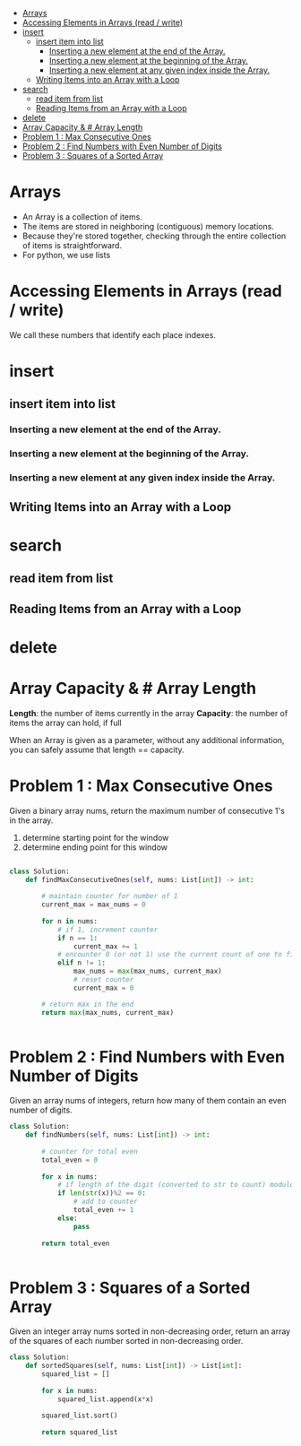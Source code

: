- [Arrays](#arrays)
- [Accessing Elements in Arrays (read / write)](#accessing-elements-in-arrays-read--write)
- [insert](#insert)
  - [insert item into list](#insert-item-into-list)
    - [Inserting a new element at the end of the Array.](#inserting-a-new-element-at-the-end-of-the-array)
    - [Inserting a new element at the beginning of the Array.](#inserting-a-new-element-at-the-beginning-of-the-array)
    - [Inserting a new element at any given index inside the Array.](#inserting-a-new-element-at-any-given-index-inside-the-array)
  - [Writing Items into an Array with a Loop](#writing-items-into-an-array-with-a-loop)
- [search](#search)
  - [read item from list](#read-item-from-list)
  - [Reading Items from an Array with a Loop](#reading-items-from-an-array-with-a-loop)
- [delete](#delete)
- [Array Capacity \& # Array Length](#array-capacity---array-length)
- [Problem 1 : Max Consecutive Ones](#problem-1--max-consecutive-ones)
- [Problem 2 : Find Numbers with Even Number of Digits](#problem-2--find-numbers-with-even-number-of-digits)
- [Problem 3 : Squares of a Sorted Array](#problem-3--squares-of-a-sorted-array)


# Arrays

- An Array is a collection of items. 
- The items are stored in neighboring (contiguous) memory locations. 
- Because they're stored together, checking through the entire collection of items is straightforward.
- For python, we use lists

#   Accessing Elements in Arrays (read / write)

We call these numbers that identify each place indexes.

# insert 

## insert item into list

### Inserting a new element at the end of the Array.
### Inserting a new element at the beginning of the Array.
### Inserting a new element at any given index inside the Array.

## Writing Items into an Array with a Loop


# search 

## read item from list 

## Reading Items from an Array with a Loop


# delete 

# Array Capacity & # Array Length

**Length**: the number of items currently in the array 
**Capacity**: the number of items the array can hold, if full

When an Array is given as a parameter, without any additional information, you can safely assume that length == capacity. 


# Problem 1 : Max Consecutive Ones
Given a binary array nums, return the maximum number of consecutive 1's in the array.

1. determine starting point for the window
2. determine ending point for this window 
   
```python

class Solution:
    def findMaxConsecutiveOnes(self, nums: List[int]) -> int:
        
        # maintain counter for number of 1 
        current_max = max_nums = 0
        
        for n in nums:
            # if 1, increment counter
            if n == 1:
                current_max += 1
            # encounter 0 (or not 1) use the current count of one to find max 1s until now
            elif n != 1:
                max_nums = max(max_nums, current_max)
                # reset counter
                current_max = 0

        # return max in the end 
        return max(max_nums, current_max)
  
```

# Problem 2 : Find Numbers with Even Number of Digits
Given an array nums of integers, return how many of them contain an even number of digits.

```python
class Solution:
    def findNumbers(self, nums: List[int]) -> int:
        
        # counter for total even
        total_even = 0
        
        for x in nums:
            # if length of the digit (converted to str to count) modulo 2 is 0, then it is even
            if len(str(x))%2 == 0:
                # add to counter
                total_even += 1
            else:
                pass
        
        return total_even
            
```

# Problem 3 : Squares of a Sorted Array 
Given an integer array nums sorted in non-decreasing order, return an array of the squares of each number sorted in non-decreasing order.

```python
class Solution:
    def sortedSquares(self, nums: List[int]) -> List[int]:
        squared_list = []
        
        for x in nums:
            squared_list.append(x*x)
        
        squared_list.sort()
        
        return squared_list
```
